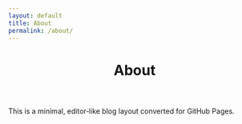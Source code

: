 ```yaml
---
layout: default
title: About
permalink: /about/
---
```

<header class="post-header">
  <h1 class="post-title">About</h1>
  <div class="post-date"></div>
</header>
<section class="post-content">
  <p>This is a minimal, editor‑like blog layout converted for GitHub Pages.</p>
</section>
